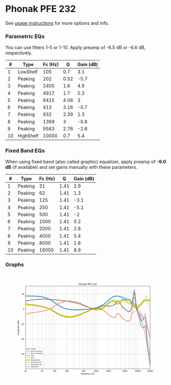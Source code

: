 # Phonak PFE 232
See [usage instructions](https://github.com/jaakkopasanen/AutoEq#usage) for more options and info.

### Parametric EQs
You can use filters 1-5 or 1-10. Apply preamp of -6.5 dB or -6.6 dB, respectively.

|   # | Type      |   Fc (Hz) |    Q |   Gain (dB) |
|-----|-----------|-----------|------|-------------|
|   1 | LowShelf  |       105 | 0.7  |         3.1 |
|   2 | Peaking   |       202 | 0.52 |        -5.7 |
|   3 | Peaking   |      2405 | 1.6  |         4.9 |
|   4 | Peaking   |      4917 | 1.7  |         5.3 |
|   5 | Peaking   |      6415 | 4.06 |         3   |
|   6 | Peaking   |       413 | 3.16 |        -0.7 |
|   7 | Peaking   |       932 | 2.39 |         1.3 |
|   8 | Peaking   |      1369 | 3    |        -0.8 |
|   9 | Peaking   |      9563 | 2.76 |        -2.6 |
|  10 | HighShelf |     10000 | 0.7  |         5.4 |

### Fixed Band EQs
When using fixed band (also called graphic) equalizer, apply preamp of **-9.0 dB** (if available) and set gains manually with these parameters.

|   # | Type    |   Fc (Hz) |    Q |   Gain (dB) |
|-----|---------|-----------|------|-------------|
|   1 | Peaking |        31 | 1.41 |         2.9 |
|   2 | Peaking |        62 | 1.41 |         1.3 |
|   3 | Peaking |       125 | 1.41 |        -3.1 |
|   4 | Peaking |       250 | 1.41 |        -5.1 |
|   5 | Peaking |       500 | 1.41 |        -2   |
|   6 | Peaking |      1000 | 1.41 |         0.2 |
|   7 | Peaking |      2000 | 1.41 |         2.8 |
|   8 | Peaking |      4000 | 1.41 |         5.4 |
|   9 | Peaking |      8000 | 1.41 |         1.8 |
|  10 | Peaking |     16000 | 1.41 |         8.9 |

### Graphs
![](./Phonak%20PFE%20232.png)
